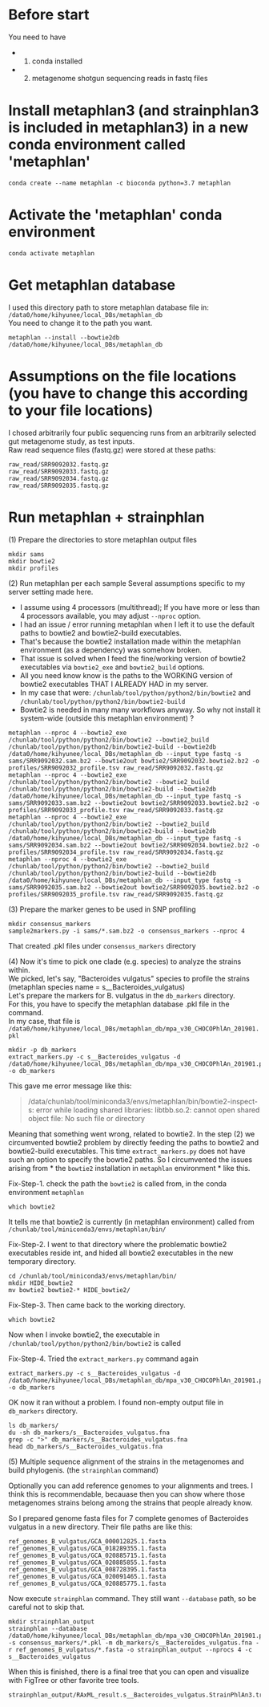 
# Before start
You need to have 
* 1. conda installed
* 2. metagenome shotgun sequencing reads in fastq files


# Install metaphlan3 (and strainphlan3 is included in metaphlan3) in a new conda environment called 'metaphlan'
```
conda create --name metaphlan -c bioconda python=3.7 metaphlan
```

# Activate the 'metaphlan' conda environment
```
conda activate metaphlan
```

# Get metaphlan database 
I used this directory path to store metaphlan database file in: `/data0/home/kihyunee/local_DBs/metaphlan_db`\
You need to change it to the path you want.
```
metaphlan --install --bowtie2db /data0/home/kihyunee/local_DBs/metaphlan_db
```

# Assumptions on the file locations (you have to change this according to your file locations)
I chosed arbitrarily four public sequencing runs from an arbitrarily selected gut metagenome study, as test inputs.\
Raw read sequence files (fastq.gz) were stored at these paths:
```
raw_read/SRR9092032.fastq.gz
raw_read/SRR9092033.fastq.gz
raw_read/SRR9092034.fastq.gz
raw_read/SRR9092035.fastq.gz
```

# Run metaphlan + strainphlan 
(1) Prepare the directories to store metaphlan output files
```
mkdir sams
mkdir bowtie2
mkdir profiles
```

(2) Run metaphlan per each sample
Several assumptions specific to my server setting made here.
- I assume using 4 processors (multithread); If you have more or less than 4 processors available, you may adjust `--nproc` option.
- I had an issue / error running metaphlan when I left it to use the default paths to bowtie2 and bowtie2-build executables. 
- That's because the bowtie2 installation made within the metaphlan environment (as a dependency) was somehow broken.
- That issue is solved when I feed the fine/working version of bowtie2 executables via `bowtie2_exe` and `bowtie2_build` options.
- All you need know know is the paths to the WORKING version of bowtie2 executables THAT I ALREADY HAD in my server.
- In my case that were: `/chunlab/tool/python/python2/bin/bowtie2` and `/chunlab/tool/python/python2/bin/bowtie2-build`
- Bowtie2 is needed in many many workflows anyway. So why not install it system-wide (outside this metaphlan environment) ?

```
metaphlan --nproc 4 --bowtie2_exe /chunlab/tool/python/python2/bin/bowtie2 --bowtie2_build /chunlab/tool/python/python2/bin/bowtie2-build --bowtie2db /data0/home/kihyunee/local_DBs/metaphlan_db --input_type fastq -s sams/SRR9092032.sam.bz2 --bowtie2out bowtie2/SRR9092032.bowtie2.bz2 -o profiles/SRR9092032_profile.tsv raw_read/SRR9092032.fastq.gz
metaphlan --nproc 4 --bowtie2_exe /chunlab/tool/python/python2/bin/bowtie2 --bowtie2_build /chunlab/tool/python/python2/bin/bowtie2-build --bowtie2db /data0/home/kihyunee/local_DBs/metaphlan_db --input_type fastq -s sams/SRR9092033.sam.bz2 --bowtie2out bowtie2/SRR9092033.bowtie2.bz2 -o profiles/SRR9092033_profile.tsv raw_read/SRR9092033.fastq.gz
metaphlan --nproc 4 --bowtie2_exe /chunlab/tool/python/python2/bin/bowtie2 --bowtie2_build /chunlab/tool/python/python2/bin/bowtie2-build --bowtie2db /data0/home/kihyunee/local_DBs/metaphlan_db --input_type fastq -s sams/SRR9092034.sam.bz2 --bowtie2out bowtie2/SRR9092034.bowtie2.bz2 -o profiles/SRR9092034_profile.tsv raw_read/SRR9092034.fastq.gz
metaphlan --nproc 4 --bowtie2_exe /chunlab/tool/python/python2/bin/bowtie2 --bowtie2_build /chunlab/tool/python/python2/bin/bowtie2-build --bowtie2db /data0/home/kihyunee/local_DBs/metaphlan_db --input_type fastq -s sams/SRR9092035.sam.bz2 --bowtie2out bowtie2/SRR9092035.bowtie2.bz2 -o profiles/SRR9092035_profile.tsv raw_read/SRR9092035.fastq.gz
```

(3) Prepare the marker genes to be used in SNP profiling
```
mkdir consensus_markers
sample2markers.py -i sams/*.sam.bz2 -o consensus_markers --nproc 4
```
That created .pkl files under `consensus_markers` directory


(4) Now it's time to pick one clade (e.g. species) to analyze the strains within.\
We picked, let's say, "Bacteroides vulgatus" species to profile the strains (metaphlan species name = s__Bacteroides_vulgatus)\
Let's prepare the markers for B. vulgatus in the `db_markers` directory.\
For this, you have to specify the metaphlan database .pkl file in the command.\
In my case, that file is `/data0/home/kihyunee/local_DBs/metaphlan_db/mpa_v30_CHOCOPhlAn_201901.pkl`

```
mkdir -p db_markers
extract_markers.py -c s__Bacteroides_vulgatus -d /data0/home/kihyunee/local_DBs/metaphlan_db/mpa_v30_CHOCOPhlAn_201901.pkl -o db_markers
```

This gave me error message like this:
> /data/chunlab/tool/miniconda3/envs/metaphlan/bin/bowtie2-inspect-s: error while loading shared libraries: libtbb.so.2: cannot open shared object file: No such file or directory

Meaning that something went wrong, related to bowtie2.
In the step (2) we circumvented bowtie2 problem by directly feeding the paths to bowtie2 and bowtie2-build executables.
This time `extract_markers.py` does not have such an option to specify the bowtie2 paths.
So I circumvented the issues arising from * the `bowtie2` installation in `metaphlan` environment * like this. 


Fix-Step-1. check the path the `bowtie2` is called from, in the conda environment `metaphlan`
```
which bowtie2
```
It tells me that bowtie2 is currently (in metaphlan environment) called from `/chunlab/tool/miniconda3/envs/metaphlan/bin/`

Fix-Step-2. I went to that directory where the problematic bowtie2 executables reside int, and hided all bowtie2 executables in the new temporary directory.
```
cd /chunlab/tool/miniconda3/envs/metaphlan/bin/
mkdir HIDE_bowtie2
mv bowtie2 bowtie2-* HIDE_bowtie2/
```
Fix-Step-3. Then came back to the working directory.
```
which bowtie2
```
Now when I invoke bowtie2, the executable in `/chunlab/tool/python/python2/bin/bowtie2` is called

Fix-Step-4. Tried the `extract_markers.py` command again
```
extract_markers.py -c s__Bacteroides_vulgatus -d /data0/home/kihyunee/local_DBs/metaphlan_db/mpa_v30_CHOCOPhlAn_201901.pkl -o db_markers
```


OK now it ran without a problem.
I found non-empty output file in `db_markers` directory.
```
ls db_markers/
du -sh db_markers/s__Bacteroides_vulgatus.fna
grep -c ">" db_markers/s__Bacteroides_vulgatus.fna
head db_markers/s__Bacteroides_vulgatus.fna
```

(5) Multiple sequence alignment of the strains in the metagenomes and build phylogenis. (the `strainphlan` command)

Optionally you can add reference genomes to your alignments and trees.
I think this is recommendable, becauase then you can show where those metagenomes strains belong among the strains that people already know.

So I prepared genome fasta files for 7 complete genomes of Bacteroides vulgatus in a new directory. Their file paths are like this:
```
ref_genomes_B_vulgatus/GCA_000012825.1.fasta  ref_genomes_B_vulgatus/GCA_018289355.1.fasta  
ref_genomes_B_vulgatus/GCA_020885715.1.fasta  ref_genomes_B_vulgatus/GCA_020885855.1.fasta
ref_genomes_B_vulgatus/GCA_008728395.1.fasta  ref_genomes_B_vulgatus/GCA_020091465.1.fasta  
ref_genomes_B_vulgatus/GCA_020885775.1.fasta
```

Now execute `strainphlan` command.
They still want `--database` path, so be careful not to skip that.
```
mkdir strainphlan_output
strainphlan --database /data0/home/kihyunee/local_DBs/metaphlan_db/mpa_v30_CHOCOPhlAn_201901.pkl -s consensus_markers/*.pkl -m db_markers/s__Bacteroides_vulgatus.fna -r ref_genomes_B_vulgatus/*.fasta -o strainphlan_output --nprocs 4 -c s__Bacteroides_vulgatus
```

When this is finished, there is a final tree that you can open and visualize with FigTree or other favorite tree tools.
```
strainphlan_output/RAxML_result.s__Bacteroides_vulgatus.StrainPhlAn3.tre
```

